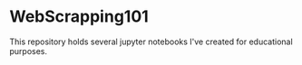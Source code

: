 # WebScrapping101

This repository holds several jupyter notebooks I've created for educational purposes. 

